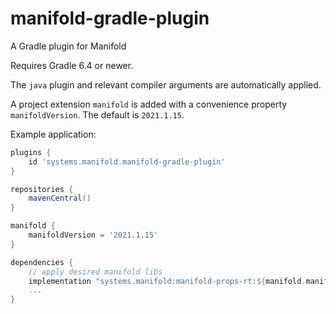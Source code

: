 # manifold-gradle-plugin
A Gradle plugin for Manifold

Requires Gradle 6.4 or newer.

The `java` plugin and relevant compiler arguments are automatically applied.

A project extension `manifold` is added with a convenience property `manifoldVersion`. The default is `2021.1.15`.

Example application:
```groovy
plugins {
    id 'systems.manifold.manifold-gradle-plugin'
}

repositories {
    mavenCentral()
}

manifold {
    manifoldVersion = '2021.1.15'
}

dependencies {
    // apply desired manifold libs
    implementation "systems.manifold:manifold-props-rt:${manifold.manifoldVersion.get()}"
    ...
}

```